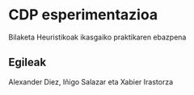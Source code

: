 # CDP esperimentazioa
Bilaketa Heuristikoak ikasgaiko praktikaren ebazpena

## Egileak
Alexander Diez, Iñigo Salazar eta Xabier Irastorza
